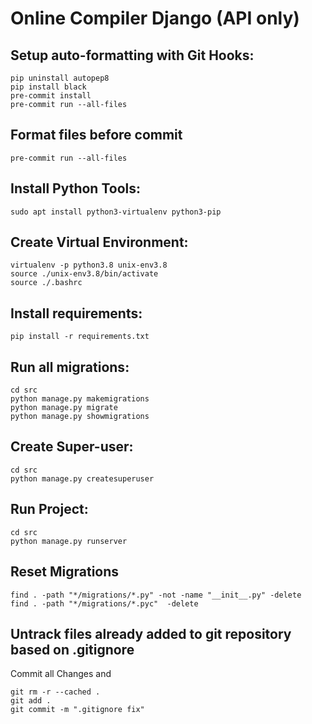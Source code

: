 # Online Compiler Django (API only)

## Setup auto-formatting with Git Hooks:
```
pip uninstall autopep8
pip install black
pre-commit install
pre-commit run --all-files
```

## Format files before commit
```
pre-commit run --all-files
```

## Install Python Tools:
```
sudo apt install python3-virtualenv python3-pip
```

## Create Virtual Environment:
```
virtualenv -p python3.8 unix-env3.8
source ./unix-env3.8/bin/activate
source ./.bashrc
```

## Install requirements:
```
pip install -r requirements.txt
```

## Run all migrations:
```
cd src
python manage.py makemigrations
python manage.py migrate
python manage.py showmigrations
```

## Create Super-user:
```
cd src
python manage.py createsuperuser
```

## Run Project:
```
cd src
python manage.py runserver
```

## Reset Migrations
```
find . -path "*/migrations/*.py" -not -name "__init__.py" -delete
find . -path "*/migrations/*.pyc"  -delete
```


## Untrack files already added to git repository based on .gitignore
Commit all Changes and
```
git rm -r --cached .
git add .
git commit -m ".gitignore fix"
```
